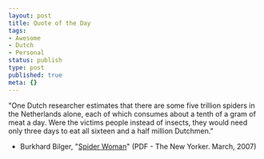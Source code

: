 ```yaml
---
layout: post
title: Quote of the Day
tags:
- Awesome
- Dutch
- Personal
status: publish
type: post
published: true
meta: {}
---
```

"One Dutch researcher estimates that there are some five trillion spiders in the Netherlands alone, each of which consumes about a tenth of a gram of meat a day.  Were the victims people instead of insects, they would need only three days to eat all sixteen and a half million Dutchmen."

- Burkhard Bilger, "<a href="http://www.lclark.edu/dept/public/objects/BilgerSpiders.pdf">Spider Woman</a>" (PDF - The New Yorker. March, 2007)
